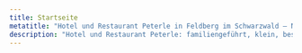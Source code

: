 ```yaml
---
title: Startseite
metatitle: "Hotel und Restaurant Peterle in Feldberg im Schwarzwald – Natur pur."
description: "Hotel und Restaurant Peterle: familiengeführt, klein, besonders - für eine Auszeit, Wellness, Wandern - mit frischer, regionaler Küche."
---
```


